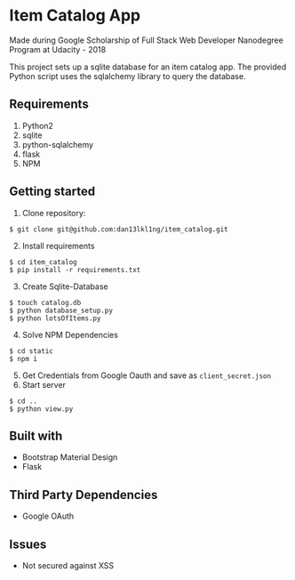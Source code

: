 # Item Catalog App
Made during Google Scholarship of Full Stack Web Developer Nanodegree Program at Udacity - 2018

This project sets up a sqlite database for an item catalog app. The provided Python script uses the sqlalchemy library to query the database.
## Requirements
1. Python2
2. sqlite
3. python-sqlalchemy
4. flask
5. NPM

## Getting started
1. Clone repository:
```
$ git clone git@github.com:dan13lkl1ng/item_catalog.git
```
2. Install requirements 
```
$ cd item_catalog
$ pip install -r requirements.txt
```
3. Create Sqlite-Database
```
$ touch catalog.db
$ python database_setup.py
$ python lotsOfItems.py
```
4. Solve NPM Dependencies
```
$ cd static
$ npm i
```
5. Get Credentials from Google Oauth and save as ```client_secret.json```
6. Start server
```
$ cd ..
$ python view.py 
```
## Built with
* Bootstrap Material Design
* Flask

## Third Party Dependencies
* Google OAuth

## Issues
* Not secured against XSS
